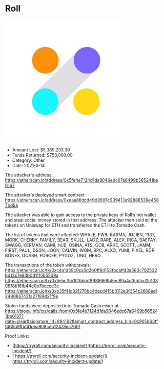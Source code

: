 # Roll
![Roll](/rektimages/Roll.png)
- Amount Lost: $5,389,203.00
- Funds Returned: $750,000.00
- Category: Other
- Date: 2021-3-14

The attacker's address:  
https://etherscan.io/address/0x5fe4e7124d1da9046edc67a6499b565241be0167  
  
The attacker's deployed smart contract:  
https://etherscan.io/address/0xeaa86ddd49d8907c939413e92888536e4587bd9a  
  
The attacker was able to gain access to the private keys of Roll’s hot wallet and steal social money stored in that address. The attacker then sold all the tokens on Uniswap for ETH and transferred the ETH to Tornado Cash.  
  
The list of tokens that were affected: WHALE, FWB, KARMA, JULIEN, 1337, MORK, CHERRY, FAMILY, BEAR, SKULL, LADZ, RARE, ALEX, PICA, BAEPAY, SWAGG, KERMAN, CAMI, HUE, OSINA, ATS, GOB, ARKE, SCOTT, JAMM, FIRST, PAUL, DSGN, JOON, CALVIN, WGM, BPC, ALXO, YUMI, PIXEL, RDR, BONES, GCASH, FORCER, PYGOZ, TING, HERO.  
  
The transactions of the token withdrawals:  
https://etherscan.io/tx/0xc4b1d59c0ca5d2b0ff9d153fbcaffd3a583c792532bd13c7e93b0d1110b55d9a  
https://etherscan.io/tx/0x5ebcf5b1ff3b5bf8988668b8ec89a4d3cbfcd2c10308f8b16fb44c0b7bccce3c  
https://etherscan.io/tx/0xb35f41c32f278bc4decd415b3112e3f354c2668ee1248086743fa27f89d21f9e  
  
Stolen funds were deposited into Tornado Cash mixer at:  
https://bloxy.info/txs/calls_from/0x5fe4e7124d1da9046edc67a6499b565241be0167?date=clear&signature_id=994162&smart_contract_address_bin=0x905b63fff465b9ffbf41dea908ceb12478ec7601


Proof Links:
- [https://tryroll.com/security-incident/](https://tryroll.com/security-incident/)
- [ https://tryroll.com/security-incident-update/]( https://tryroll.com/security-incident-update/)


